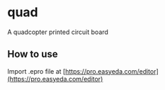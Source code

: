 # quad
A quadcopter printed circuit board  

## How to use
Import .epro file at [https://pro.easyeda.com/editor](https://pro.easyeda.com/editor)
